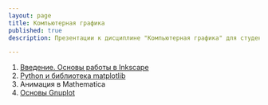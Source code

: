 ```yaml
---
layout: page
title: Компьютерная графика
published: true
description: Презентации к дисциплине "Компьютерная графика" для студентов второго курса Института ракетно-космической техники Самарского университета.

---
```


1. [Введение. Основы работы в Inkscape](https://drive.google.com/file/d/1VOmOulBb1p2BKa0bCawLm3HQwUR9oeU8/view?usp=sharing)
1. [Python и библиотека matplotlib](https://github.com/Kidinnu/classes_graphics/blob/master/%D0%9B%D0%B5%D0%BA%D1%86%D0%B8%D1%8F_2/Solve_ODE_and_plot.ipynb)
1. Анимация в Mathematica
1. [Основы Gnuplot](https://drive.google.com/file/d/1D4WhLo1yqducxHa8U4dmhe0cZ26uCa-G/view?usp=sharing)
